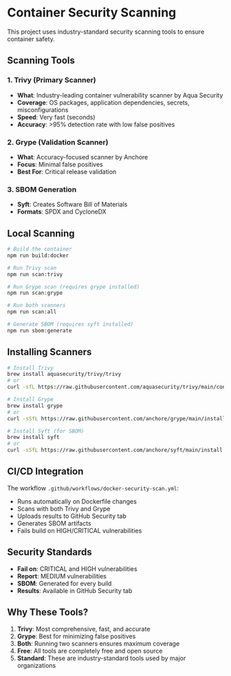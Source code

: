 # Container Security Scanning

This project uses industry-standard security scanning tools to ensure container safety.

## Scanning Tools

### 1. Trivy (Primary Scanner)
- **What**: Industry-leading container vulnerability scanner by Aqua Security
- **Coverage**: OS packages, application dependencies, secrets, misconfigurations
- **Speed**: Very fast (seconds)
- **Accuracy**: >95% detection rate with low false positives

### 2. Grype (Validation Scanner)
- **What**: Accuracy-focused scanner by Anchore
- **Focus**: Minimal false positives
- **Best For**: Critical release validation

### 3. SBOM Generation
- **Syft**: Creates Software Bill of Materials
- **Formats**: SPDX and CycloneDX

## Local Scanning

```bash
# Build the container
npm run build:docker

# Run Trivy scan
npm run scan:trivy

# Run Grype scan (requires grype installed)
npm run scan:grype

# Run both scanners
npm run scan:all

# Generate SBOM (requires syft installed)
npm run sbom:generate
```

## Installing Scanners

```bash
# Install Trivy
brew install aquasecurity/trivy/trivy
# or
curl -sfL https://raw.githubusercontent.com/aquasecurity/trivy/main/contrib/install.sh | sh -s -- -b /usr/local/bin

# Install Grype
brew install grype
# or
curl -sSfL https://raw.githubusercontent.com/anchore/grype/main/install.sh | sh -s -- -b /usr/local/bin

# Install Syft (for SBOM)
brew install syft
# or
curl -sSfL https://raw.githubusercontent.com/anchore/syft/main/install.sh | sh -s -- -b /usr/local/bin
```

## CI/CD Integration

The workflow `.github/workflows/docker-security-scan.yml`:
- Runs automatically on Dockerfile changes
- Scans with both Trivy and Grype
- Uploads results to GitHub Security tab
- Generates SBOM artifacts
- Fails build on HIGH/CRITICAL vulnerabilities

## Security Standards

- **Fail on**: CRITICAL and HIGH vulnerabilities
- **Report**: MEDIUM vulnerabilities
- **SBOM**: Generated for every build
- **Results**: Available in GitHub Security tab

## Why These Tools?

1. **Trivy**: Most comprehensive, fast, and accurate
2. **Grype**: Best for minimizing false positives
3. **Both**: Running two scanners ensures maximum coverage
4. **Free**: All tools are completely free and open source
5. **Standard**: These are industry-standard tools used by major organizations